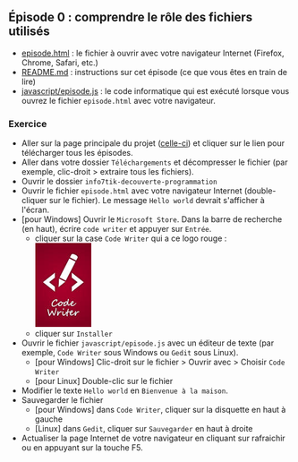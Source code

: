 ## Épisode 0 : comprendre le rôle des fichiers utilisés
* [episode.html](episode.html) : le fichier à ouvrir avec votre navigateur Internet (Firefox, Chrome, Safari, etc.)
* [README.md](README.md) : instructions sur cet épisode (ce que vous êtes en train de lire)
* [javascript/episode.js](javascript/episode.html) : le code informatique qui est exécuté lorsque vous ouvrez le fichier
  `episode.html` avec votre navigateur.

### Exercice
- Aller sur la page principale du projet ([celle-ci](https://github.com/info7tik/decouverte-programmation)) et cliquer
  sur le lien pour télécharger tous les épisodes.
- Aller dans votre dossier `Téléchargements` et décompresser le fichier (par exemple, clic-droit > extraire tous les
  fichiers).
- Ouvrir le dossier `info7tik-decouverte-programmation`
- Ouvrir le fichier `episode.html` avec votre navigateur Internet (double-cliquer sur le fichier). Le message
  `Hello world` devrait s'afficher à l'écran.
- [pour Windows] Ouvrir le `Microsoft Store`. Dans la barre de recherche (en haut), écrire `code writer` et appuyer sur
  `Entrée`.
  * cliquer sur la case `Code Writer` qui a ce logo rouge :
  <br/><img src="code-writer-logo.jpeg" alt="logo de code writer" width="100" height="150"><br/>
  * cliquer sur `Installer`
- Ouvrir le fichier `javascript/episode.js` avec un éditeur de texte (par exemple, `Code Writer` sous Windows ou `Gedit`
  sous Linux).
  * [pour Windows] Clic-droit sur le fichier > Ouvrir avec > Choisir `Code Writer`
  * [pour Linux] Double-clic sur le fichier
- Modifier le texte `Hello world` en `Bienvenue à la maison`.
- Sauvegarder le fichier
  * [pour Windows] dans `Code Writer`, cliquer sur la disquette en haut à gauche
  * [Linux] dans `Gedit`, cliquer sur `Sauvegarder` en haut à droite
- Actualiser la page Internet de votre navigateur en cliquant sur rafraichir ou en appuyant sur la touche F5.
